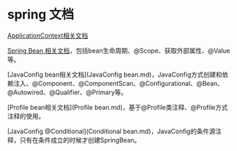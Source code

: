 spring  文档
==========  

[ApplicationContext相关文档](ApplicationContext.md)

[Spring Bean 相关文档](SpringBean.md)，包括bean生命周期、@Scope、获取外部属性、@Value等。

[JavaConfig bean相关文档](JavaConfig bean.md)，JavaConfig方式创建和依赖注入、@Component、@ComponentScan、@Configurational、@Bean、@Autowired、@Qualifier、@Primary等。

[Profile bean相关文档](Profile bean.md)，基于@Profile类注释、@Profile方式注释的使用。

[JavaConfig @Conditional](Conditional bean.md)，JavaConfig的条件源注释，只有在条件成立的时候才创建SpringBean。

